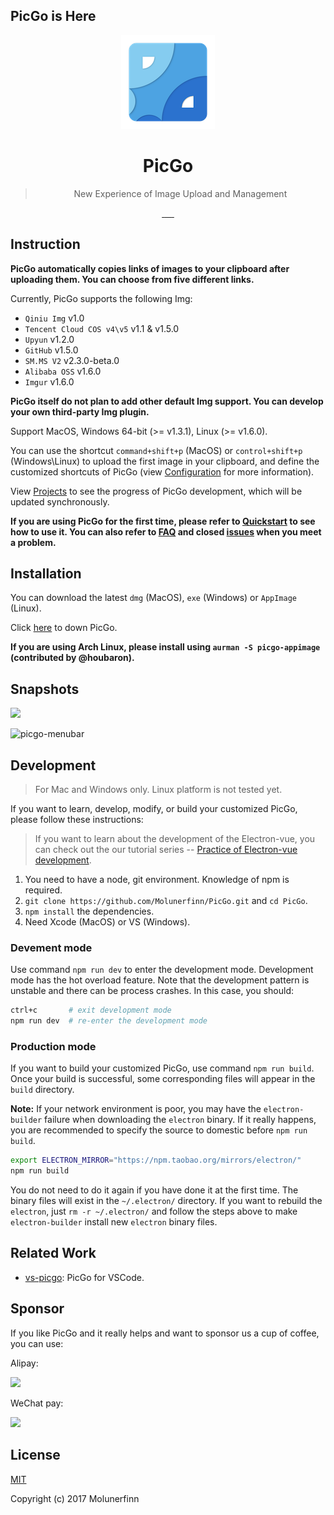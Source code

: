 ## PicGo is Here

<div align="center">
  <img src="https://raw.githubusercontent.com/Molunerfinn/test/master/picgo/New%20LOGO-150.png" alt="">
  <h1>PicGo</h1>
  <blockquote>New Experience of Image Upload and Management</blockquote>
  <a href="https://github.com/feross/standard">
    <img src="https://img.shields.io/badge/code%20style-standard-green.svg?style=flat-square" alt="">
  </a>
  <a href="https://travis-ci.org/Molunerfinn/PicGo/builds">
    <img src="https://img.shields.io/travis/Molunerfinn/PicGo.svg?style=flat-square" alt="">
  </a>
  <a href="https://github.com/Molunerfinn/PicGo/releases">
    <img src="https://img.shields.io/github/downloads/Molunerfinn/PicGo/total.svg?style=flat-square" alt="">
  </a>
  <a href="https://github.com/Molunerfinn/PicGo/releases/latest">
    <img src="https://img.shields.io/github/release/Molunerfinn/PicGo.svg?style=flat-square" alt="">
  </a>
  <a href="https://github.com/PicGo/bump-version">
    <img src="https://img.shields.io/badge/picgo-convention-blue.svg?style=flat-square" alt="">
  </a>
  <a href="https://gitter.im/picgo-all/PicGo?utm_source=share-link&utm_medium=link&utm_campaign=share-link">
    <img src="https://img.shields.io/badge/gitter-join%20chat%20%E2%86%92-66ae93.svg?style=flat-square" alt="">
  </a>
</div>

## Instruction

**PicGo automatically copies links of images to your clipboard after uploading them. You can choose from five different links.**

Currently, PicGo supports the following Img:

- `Qiniu Img` v1.0
- `Tencent Cloud COS v4\v5` v1.1 & v1.5.0
- `Upyun` v1.2.0
- `GitHub` v1.5.0
- `SM.MS V2` v2.3.0-beta.0
- `Alibaba OSS` v1.6.0
- `Imgur` v1.6.0

**PicGo itself do not plan to add other default Img support. You can develop your own third-party Img plugin.**

Support MacOS, Windows 64-bit (>= v1.3.1), Linux (>= v1.6.0).

You can use the shortcut `command+shift+p` (MacOS) or `control+shift+p` (Windows\Linux) to upload the first image in your clipboard, and define the customized shortcuts of PicGo (view [Configuration](/zh/guide/config.html) for more information).

View [Projects](https://github.com/Molunerfinn/PicGo/projects) to see the progress of PicGo development, which will be updated synchronously.

**If you are using PicGo for the first time, please refer to [Quickstart](/zh/guide/getting-started.html) to see how to use it. You can also refer to [FAQ](https://github.com/Molunerfinn/PicGo/blob/dev/FAQ.md) and closed [issues](https://github.com/Molunerfinn/PicGo/issues?q=is%3Aissue+is%3Aclosed) when you meet a problem.**

## Installation

You can download the latest `dmg` (MacOS), `exe` (Windows) or `AppImage` (Linux).

Click [here](https://github.com/Molunerfinn/PicGo/releases) to down PicGo.

**If you are using Arch Linux, please install using `aurman -S picgo-appimage` (contributed by @houbaron).**

## Snapshots

![](https://raw.githubusercontent.com/Molunerfinn/test/master/picgo/picgo-2.0.gif)

![picgo-menubar](https://user-images.githubusercontent.com/12621342/34242310-b5056510-e655-11e7-8568-60ffd4f71910.gif)

## Development

> For Mac and Windows only. Linux platform is not tested yet.

If you want to learn, develop, modify, or build your customized PicGo, please follow these instructions:

> If you want to learn about the development of the Electron-vue, you can check out the our tutorial series -- [Practice of Electron-vue development](https://molunerfinn.com/tags/Electron-vue/).

1. You need to have a node, git environment. Knowledge of npm is required.
2. `git clone https://github.com/Molunerfinn/PicGo.git` and `cd PicGo`.
3. `npm install` the dependencies.
4. Need Xcode (MacOS) or VS (Windows).

### Devement mode

Use command `npm run dev` to enter the development mode. Development mode has the hot overload feature. Note that the development pattern is unstable and there can be process crashes. In this case, you should:

```bash
ctrl+c       # exit development mode
npm run dev  # re-enter the development mode
```

### Production mode

If you want to build your customized PicGo, use command `npm run build`. Once your build is successful, some corresponding files will appear in the `build` directory.

**Note:** If your network environment is poor, you may have the `electron-builder` failure when downloading the `electron` binary. If it really happens, you are recommended to specify the source to domestic before `npm run build`.

```bash
export ELECTRON_MIRROR="https://npm.taobao.org/mirrors/electron/"
npm run build
```

You do not need to do it again if you have done it at the first time. The binary files will exist in the `~/.electron/` directory. If you want to rebuild the `electron`, just `rm -r ~/.electron/` and follow the steps above to make `electron-builder` install new `electron` binary files.

## Related Work

- [vs-picgo](https://github.com/Spades-S/vs-picgo): PicGo for VSCode.

## Sponsor

If you like PicGo and it really helps and want to sponsor us a cup of coffee, you can use:

Alipay: 

![](https://user-images.githubusercontent.com/12621342/34188165-e7cdf372-e56f-11e7-8732-1338c88b9bb7.jpg)

WeChat pay:

![](https://user-images.githubusercontent.com/12621342/34188201-212cda84-e570-11e7-9b7a-abb298699d85.jpg)

## License

[MIT](http://opensource.org/licenses/MIT)

Copyright (c) 2017 Molunerfinn
